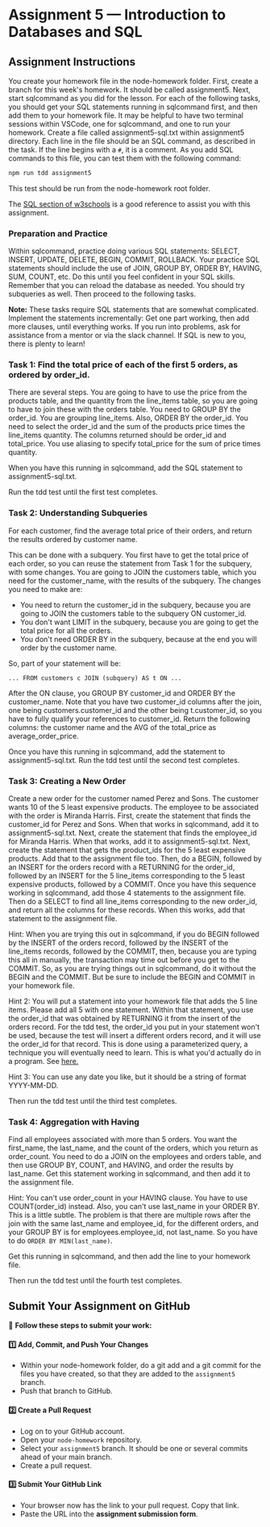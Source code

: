 # **Assignment 5 — Introduction to Databases and SQL**

## **Assignment Instructions**

You create your homework file in the node-homework folder. First, create a branch for this week's homework. It should be called assignment5. Next, start sqlcommand as you did for the lesson. For each of the following tasks, you should get your SQL statements running in sqlcommand first, and then add them to your homework file. It may be helpful to have two terminal sessions within VSCode, one for sqlcommand, and one to run your homework.  Create a file called assignment5-sql.txt within assignment5 directory. Each line in the file should be an SQL command, as described in the task. If the line begins with a `#`, it is a comment. As you add SQL commands to this file, you can test them with the following command:

```bash
npm run tdd assignment5
```

This test should be run from the node-homework root folder.

The [SQL section of w3schools](https://www.w3schools.com/sql/default.asp) is a good reference to assist you with this assignment.

### **Preparation and Practice**

Within sqlcommand, practice doing various SQL statements: SELECT, INSERT, UPDATE, DELETE, BEGIN, COMMIT, ROLLBACK. Your practice SQL statements should include the use of JOIN, GROUP BY, ORDER BY, HAVING, SUM, COUNT, etc. Do this until you feel confident in your SQL skills. Remember that you can reload the database as needed. You should try subqueries as well. Then proceed to the following tasks.

**Note:** These tasks require SQL statements that are somewhat complicated. Implement the statements incrementally: Get one part working, then add more clauses, until everything works. If you run into problems, ask for assistance from a mentor or via the slack channel. If SQL is new to you, there is plenty to learn!

### **Task 1: Find the total price of each of the first 5 orders, as ordered by order_id.**

There are several steps. You are going to have to use the price from the products table, and the quantity from the line_items table, so you are going to have to join these with the orders table. You need to GROUP BY the order_id. You are grouping line_items. Also, ORDER BY the order_id. You need to select the order_id and the sum of the products price times the line_items quantity. The columns returned should be order_id and total_price. You use aliasing to specify total_price for the sum of price times quantity.

When you have this running in sqlcommand, add the SQL statement to assignment5-sql.txt.

Run the tdd test until the first test completes.

### **Task 2: Understanding Subqueries**

For each customer, find the average total price of their orders, and return the results ordered by customer name.

This can be done with a subquery. You first have to get the total price of each order, so you can reuse the statement from Task 1 for the subquery, with some changes. You are going to JOIN the customers table, which you need for the customer_name, with the results of the subquery. The changes you need to make are:

- You need to return the customer_id in the subquery, because you are going to JOIN the customers table to the subquery ON customer_id.
- You don't want LIMIT in the subquery, because you are going to get the total price for all the orders.
- You don't need ORDER BY in the subquery, because at the end you will order by the customer name.

So, part of your statement will be:

```
... FROM customers c JOIN (subquery) AS t ON ...
```

After the ON clause, you GROUP BY customer_id and ORDER BY the customer_name. Note that you have two customer_id columns after the join, one being customers.customer_id and the other being t.customer_id, so you have to fully qualify your references to customer_id. Return the following columns: the customer name and the AVG of the total_price as average_order_price.

Once you have this running in sqlcommand, add the statement to assignment5-sql.txt. Run the tdd test until the second test completes.

### **Task 3: Creating a New Order**

Create a new order for the customer named Perez and Sons. The customer wants 10 of the 5 least expensive products. The employee to be associated with the order is Miranda Harris. First, create the statement that finds the customer_id for Perez and Sons. When that works in sqlcommand, add it to assignment5-sql.txt. Next, create the statement that finds the employee_id for Miranda Harris. When that works, add it to assignment5-sql.txt. Next, create the statement that gets the product_ids for the 5 least expensive products. Add that to the assignment file too. Then, do a BEGIN, followed by an INSERT for the orders record with a RETURNING for the order_id, followed by an INSERT for the 5 line_items corresponding to the 5 least expensive products, followed by a COMMIT. Once you have this sequence working in sqlcommand, add those 4 statements to the assignment file. Then do a SELECT to find all line_items corresponding to the new order_id, and return all the columns for these records. When this works, add that statement to the assignment file.

Hint: When you are trying this out in sqlcommand, if you do BEGIN followed by the INSERT of the orders record, followed by the INSERT of the line_items records, followed by the COMMIT, then, because you are typing this all in manually, the transaction may time out before you get to the COMMIT. So, as you are trying things out in sqlcommand, do it without the BEGIN and the COMMIT. But be sure to include the BEGIN and COMMIT in your homework file.

Hint 2: You will put a statement into your homework file that adds the 5 line items. Please add all 5 with one statement. Within that statement, you use the order_id that was obtained by RETURNING it from the insert of the orders record. For the tdd test, the order_id you put in your statement won't be used, because the test will insert a different orders record, and it will use the order_id for that record. This is done using a parameterized query, a technique you will eventually need to learn. This is what you'd actually do in a program. See [here.](https://node-postgres.com/features/queries)

Hint 3: You can use any date you like, but it should be a string of format YYYY-MM-DD.

Then run the tdd test until the third test completes.

### **Task 4: Aggregation with Having**

Find all employees associated with more than 5 orders. You want the first_name, the last_name, and the count of the orders, which you return as order_count. You need to do a JOIN on the employees and orders table, and then use GROUP BY, COUNT, and HAVING, and order the results by last_name. Get this statement working in sqlcommand, and then add it to the assignment file.

Hint: You can't use order_count in your HAVING clause. You have to use COUNT(order_id) instead. Also, you can't use last_name in your ORDER BY. This is a little subtle. The problem is that there are multiple rows after the join with the same last_name and employee_id, for the different orders, and your GROUP BY is for employees.employee_id, not last_name. So you have to do `ORDER BY MIN(last_name)`.

Get this running in sqlcommand, and then add the line to your homework file.

Then run the tdd test until the fourth test completes.

## **Submit Your Assignment on GitHub**

📌 **Follow these steps to submit your work:**

#### **1️⃣ Add, Commit, and Push Your Changes**

- Within your node-homework folder, do a git add and a git commit for the files you have created, so that they are added to the `assignment5` branch.
- Push that branch to GitHub.

#### **2️⃣ Create a Pull Request**

- Log on to your GitHub account.
- Open your `node-homework` repository.
- Select your `assignment5` branch. It should be one or several commits ahead of your main branch.
- Create a pull request.

#### **3️⃣ Submit Your GitHub Link**

- Your browser now has the link to your pull request. Copy that link.
- Paste the URL into the **assignment submission form**.
